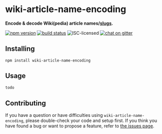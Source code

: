 # wiki-article-name-encoding

**Encode & decode Wiki(pedia) article names/[slugs](https://en.wikipedia.org/wiki/Semantic_URL#Slug).**

[![npm version](https://img.shields.io/npm/v/wiki-article-name-encoding.svg)](https://www.npmjs.com/package/wiki-article-name-encoding)
[![build status](https://img.shields.io/travis/derhuerst/wiki-article-name-encoding.svg)](https://travis-ci.org/derhuerst/wiki-article-name-encoding)
![ISC-licensed](https://img.shields.io/github/license/derhuerst/wiki-article-name-encoding.svg)
[![chat on gitter](https://badges.gitter.im/derhuerst.svg)](https://gitter.im/derhuerst)


## Installing

```shell
npm install wiki-article-name-encoding
```


## Usage

```js
todo
```


## Contributing

If you have a question or have difficulties using `wiki-article-name-encoding`, please double-check your code and setup first. If you think you have found a bug or want to propose a feature, refer to [the issues page](https://github.com/derhuerst/wiki-article-name-encoding/issues).
